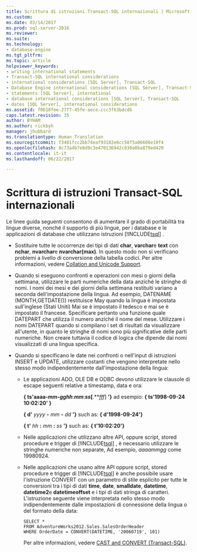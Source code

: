 ```yaml
---
title: Scrittura di istruzioni Transact-SQL internazionali | Microsoft Docs
ms.custom: 
ms.date: 03/14/2017
ms.prod: sql-server-2016
ms.reviewer: 
ms.suite: 
ms.technology:
- database-engine
ms.tgt_pltfrm: 
ms.topic: article
helpviewer_keywords:
- writing international statements
- Transact-SQL international considerations
- international considerations [SQL Server], Transact-SQL
- Database Engine international considerations [SQL Server], Transact-SQL
- statements [SQL Server], international
- database international considerations [SQL Server], Transact-SQL
- dates [SQL Server], international considerations
ms.assetid: f0b10fee-27f7-45fe-aece-ccc3f63bdcdb
caps.latest.revision: 35
author: BYHAM
ms.author: rickbyh
manager: jhubbard
ms.translationtype: Human Translation
ms.sourcegitcommit: f3481fcc2bb74eaf93182e6cc58f5a06666e10f4
ms.openlocfilehash: 8c73a4b7e8d9c3e470136942c830a0ba879ed420
ms.contentlocale: it-it
ms.lasthandoff: 06/22/2017

---
```

# <a name="write-international-transact-sql-statements"></a>Scrittura di istruzioni Transact-SQL internazionali
  Le linee guida seguenti consentono di aumentare il grado di portabilità tra lingue diverse, nonché il supporto di più lingue, per i database e le applicazioni di database che utilizzano istruzioni [!INCLUDE[tsql](../../includes/tsql-md.md)] .  
  
-   Sostituire tutte le occorrenze dei tipi di dati **char**, **varchar**e **text** con **nchar**, **nvarchar**e **nvarchar(max)**. In questo modo non si verificano problemi a livello di conversione della tabella codici. Per altre informazioni, vedere [Collation and Unicode Support](../../relational-databases/collations/collation-and-unicode-support.md).  
  
-   Quando si eseguono confronti e operazioni con mesi o giorni della settimana, utilizzare le parti numeriche della data anziché le stringhe di nomi. I nomi dei mesi e dei giorni della settimana restituiti variano a seconda dell'impostazione della lingua. Ad esempio, DATENAME (MONTH,GETDATE()) restituisce May quando la lingua è impostata sull'inglese (Stati Uniti) Mai se è impostato il tedesco e mai se è impostato il francese. Specificare pertanto una funzione quale DATEPART che utilizza il numero anziché il nome del mese. Utilizzare i nomi DATEPART quando si compilano i set di risultati da visualizzare all'utente, in quanto le stringhe di nomi sono più significative delle parti numeriche. Non creare tuttavia il codice di logica che dipende dai nomi visualizzati di una lingua specifica.  
  
-   Quando si specificano le date nei confronti o nell'input di istruzioni INSERT e UPDATE, utilizzare costanti che vengono interpretate nello stesso modo indipendentemente dall'impostazione della lingua:  
  
    -   Le applicazioni ADO, OLE DB e ODBC devono utilizzare le clausole di escape seguenti relative a timestamp, data e ora:  
  
         **{ ts'**aaaa**-***mm***-***gg**hh***:***mm***:***ss*[**.***fff*] **'}** ad esempio: **{ ts'**1998**-**09**-**24 10**:**02**:**20**' }**  
  
         **{ d'** *yyyy* **-** *mm* **-** *dd* **'}** such as: **{ d'**1998**-**09**-**24**'}**  
  
         **{ t'** *hh* **:** *mm* **:** *ss* **'}** such as: **{ t'**10:02:20**'}**  
  
    -   Nelle applicazioni che utilizzano altre API, oppure script, stored procedure e trigger di [!INCLUDE[tsql](../../includes/tsql-md.md)] , è necessario utilizzare le stringhe numeriche non separate, Ad esempio, *aaaammgg* come 19980924.  
  
    -   Nelle applicazioni che usano altre API oppure script, stored procedure e trigger di [!INCLUDE[tsql](../../includes/tsql-md.md)] è anche possibile usare l'istruzione CONVERT con un parametro di stile esplicito per tutte le conversioni tra i tipi di dati **time**, **date**, **smalldate**, **datetime**, **datetime2**e **datetimeoffset** e i tipi di dati stringa di caratteri. L'istruzione seguente viene interpretata nello stesso modo indipendentemente dalle impostazioni di connessione della lingua o del formato della data:  
  
        ```  
        SELECT *  
        FROM AdventureWorks2012.Sales.SalesOrderHeader  
        WHERE OrderDate = CONVERT(DATETIME, '20060719', 101)  
        ```  
  
         Per altre informazioni, vedere [CAST and CONVERT &#40;Transact-SQL&#41;](../../t-sql/functions/cast-and-convert-transact-sql.md).  
  
  
